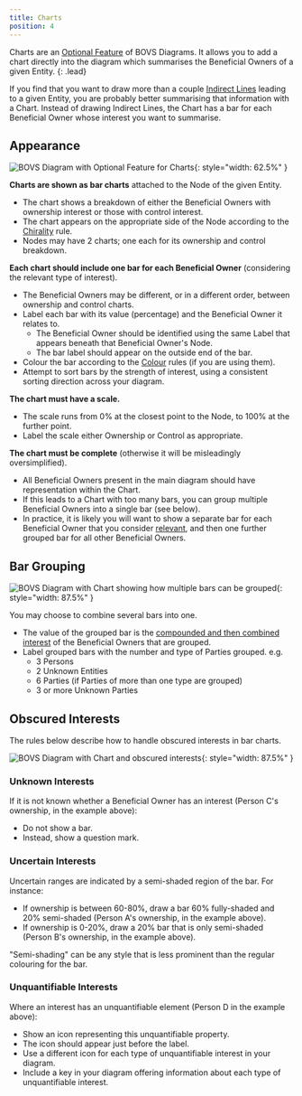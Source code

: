 ```yaml
---
title: Charts
position: 4
---
```


Charts are an [Optional Feature](/visualisation/optional) of BOVS Diagrams. It allows you to add a chart directly into the diagram which summarises the Beneficial Owners of a given Entity.
{: .lead}

If you find that you want to draw more than a couple [Indirect Lines](/visualisation/optional/annotation) leading to a given Entity, you are probably better summarising that information with a Chart. Instead of drawing Indirect Lines, the Chart has a bar for each Beneficial Owner whose interest you want to summarise.


## Appearance

![BOVS Diagram with Optional Feature for Charts](/visualisation/diagrams/bovs-optional-charts.png){: style="width: 62.5%" }

**Charts are shown as bar charts** attached to the Node of the given Entity.

* The chart shows a breakdown of either the Beneficial Owners with ownership interest or those with control interest.
* The chart appears on the appropriate side of the Node according to the [Chirality](/visualisation/core/chirality) rule.
* Nodes may have 2 charts; one each for its ownership and control breakdown.

**Each chart should include one bar for each Beneficial Owner** (considering the relevant type of interest).

* The Beneficial Owners may be different, or in a different order, between ownership and control charts.
* Label each bar with its value (percentage) and the Beneficial Owner it relates to.
  * The Beneficial Owner should be identified using the same Label that appears beneath that Beneficial Owner's Node.
  * The bar label should appear on the outside end of the bar.
* Colour the bar according to the [Colour](/visualisation/optional/colour) rules (if you are using them).
* Attempt to sort bars by the strength of interest, using a consistent sorting direction across your diagram.

**The chart must have a scale.**

* The scale runs from 0% at the closest point to the Node, to 100% at the further point.
* Label the scale either Ownership or Control as appropriate.

**The chart must be complete** (otherwise it will be misleadingly oversimplified).

* All Beneficial Owners present in the main diagram should have representation within the Chart.
* If this leads to a Chart with too many bars, you can group multiple Beneficial Owners into a single bar (see below).
* In practice, it is likely you will want to show a separate bar for each Beneficial Owner that you consider [relevant](/visualisation/core/relevance), and then one further grouped bar for all other Beneficial Owners.


## Bar Grouping

![BOVS Diagram with Chart showing how multiple bars can be grouped](/visualisation/diagrams/bovs-optional-charts-bar-group.png){: style="width: 87.5%" }

You may choose to combine several bars into one.

* The value of the grouped bar is the [compounded and then combined interest](/visualisation/core/summarisation) of the Beneficial Owners that are grouped.
* Label grouped bars with the number and type of Parties grouped. e.g.
  * 3 Persons
  * 2 Unknown Entities
  * 6 Parties (if Parties of more than one type are grouped)
  * 3 or more Unknown Parties


## Obscured Interests

The rules below describe how to handle obscured interests in bar charts.

![BOVS Diagram with Chart and obscured interests](/visualisation/diagrams/bovs-optional-charts-obscured.png){: style="width: 87.5%" }

### Unknown Interests

If it is not known whether a Beneficial Owner has an interest (Person C's ownership, in the example above):

* Do not show a bar.
* Instead, show a question mark.

### Uncertain Interests

Uncertain ranges are indicated by a semi-shaded region of the bar. For instance:

* If ownership is between 60-80%, draw a bar 60% fully-shaded and 20% semi-shaded (Person A's ownership, in the example above).
* If ownership is 0-20%, draw a 20% bar that is only semi-shaded (Person B's ownership, in the example above).

"Semi-shading" can be any style that is less prominent than the regular colouring for the bar.

### Unquantifiable Interests

Where an interest has an unquantifiable element (Person D in the example above):

* Show an icon representing this unquantifiable property.
* The icon should appear just before the label.
* Use a different icon for each type of unquantifiable interest in your diagram.
* Include a key in your diagram offering information about each type of unquantifiable interest.